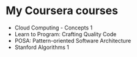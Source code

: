 # My Coursera courses

- Cloud Computing - Concepts 1
- Learn to Program: Crafting Quality Code
- POSA: Pattern-oriented Software Architecture
- Stanford Algorithms 1


